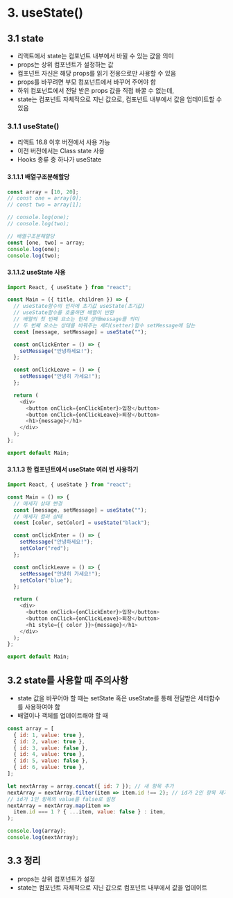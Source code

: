 # 3. useState()

## 3.1 state

- 리액트에서 state는 컴포넌트 내부에서 바뀔 수 있는 값을 의미
- props는 상위 컴포넌트가 설정하는 값
- 컴포넌트 자신은 해당 props를 읽기 전용으로만 사용할 수 있음
- props를 바꾸려면 부모 컴포넌트에서 바꾸어 주어야 함
- 하위 컴포넌트에서 전달 받은 props 값을 직접 바꿀 수 없는데,
- state는 컴포넌트 자체적으로 지닌 값으로, 컴포넌트 내부에서 값을 업데이트할 수 있음

### 3.1.1 useState()

- 리액트 16.8 이후 버전에서 사용 가능
- 이전 버전에서는 Class state 사용
- Hooks 종류 중 하나가 useState

#### 3.1.1.1 배열구조분해할당

```js
const array = [10, 20];
// const one = array[0];
// const two = array[1];

// console.log(one);
// console.log(two);

// 배열구조분해할당
const [one, two] = array;
console.log(one);
console.log(two);
```

#### 3.1.1.2 useState 사용

```js
import React, { useState } from "react";

const Main = ({ title, children }) => {
  // useState함수의 인자에 초기값 useState(초기값)
  // useState함수를 호출하면 배열이 반환
  // 배열의 첫 번째 요소는 현재 상태message를 의미
  // 두 번째 요소는 상태를 바꿔주는 세터(setter)함수 setMessage에 담는
  const [message, setMessage] = useState("");

  const onClickEnter = () => {
    setMessage("안녕하세요!");
  };

  const onClickLeave = () => {
    setMessage("안녕히 가세요!");
  };

  return (
    <div>
      <button onClick={onClickEnter}>입장</button>
      <button onClick={onClickLeave}>퇴장</button>
      <h1>{message}</h1>
    </div>
  );
};

export default Main;
```

#### 3.1.1.3 한 컴포넌트에서 useState 여러 번 사용하기

```js
import React, { useState } from "react";

const Main = () => {
  // 메세지 상태 변경
  const [message, setMessage] = useState("");
  // 메세지 컬러 상태
  const [color, setColor] = useState("black");

  const onClickEnter = () => {
    setMessage("안녕하세요!");
    setColor("red");
  };

  const onClickLeave = () => {
    setMessage("안녕히 가세요!");
    setColor("blue");
  };

  return (
    <div>
      <button onClick={onClickEnter}>입장</button>
      <button onClick={onClickLeave}>퇴장</button>
      <h1 style={{ color }}>{message}</h1>
    </div>
  );
};

export default Main;
```

## 3.2 state를 사용할 때 주의사항

- state 값을 바꾸어야 할 때는 setState 혹은 useState를 통해 전달받은 세터함수를 사용하여야 함
- 배열이나 객체를 업데이트해야 할 때

```js
const array = [
  { id: 1, value: true },
  { id: 2, value: true },
  { id: 3, value: false },
  { id: 4, value: true },
  { id: 5, value: false },
  { id: 6, value: true },
];

let nextArray = array.concat({ id: 7 }); // 새 항목 추가
nextArray = nextArray.filter(item => item.id !== 2); // id가 2인 항목 제거
// id가 1인 항목의 value를 false로 설정
nextArray = nextArray.map(item =>
  item.id === 1 ? { ...item, value: false } : item,
);

console.log(array);
console.log(nextArray);
```

## 3.3 정리

- props는 상위 컴포넌트가 설정
- state는 컴포넌트 자체적으로 지닌 값으로 컴포넌트 내부에서 값을 업데이트
